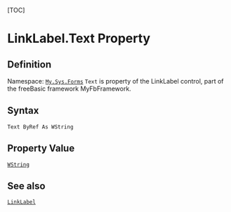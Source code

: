 [TOC]
# LinkLabel.Text Property

## Definition
Namespace: [`My.Sys.Forms`](My.Sys.Forms.md)
`Text` is property of the LinkLabel control, part of the freeBasic framework MyFbFramework.
## Syntax
```freeBasic
Text ByRef As WString
```
## Property Value
[`WString`]("https://www.freebasic.net/wiki/KeyPgWString")
## See also
[`LinkLabel`](LinkLabel.md)
